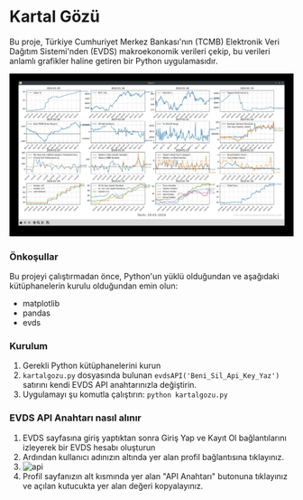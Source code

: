 # Kartal Gözü

Bu proje, Türkiye Cumhuriyet Merkez Bankası'nın (TCMB) Elektronik Veri Dağıtım Sistemi'nden (EVDS) makroekonomik verileri çekip, bu verileri anlamlı grafikler haline getiren bir Python uygulamasıdır.

![SS](https://github.com/hrn-erdgn/kartalgozu/blob/main/kartalgozu.jpg)
### Önkoşullar
Bu projeyi çalıştırmadan önce, Python'un yüklü olduğundan ve aşağıdaki kütüphanelerin kurulu olduğundan emin olun:
- matplotlib
- pandas
- evds
### Kurulum
1. Gerekli Python kütüphanelerini kurun
2. `kartalgozu.py` dosyasında bulunan `evdsAPI('Beni_Sil_Api_Key_Yaz')` satırını kendi EVDS API anahtarınızla değiştirin.
3. Uygulamayı şu komutla çalıştırın: `python kartalgozu.py`
### EVDS API Anahtarı nasıl alınır
1. EVDS sayfasına giriş yaptıktan sonra Giriş Yap ve Kayıt Ol bağlantılarını izleyerek bir EVDS hesabı oluşturun
2. Ardından kullanıcı adınızın altında yer alan profil bağlantısına tıklayınız.
3. ![api](https://github.com/fatihmete/evds/blob/master/01.png)
4. Profil sayfanızın alt kısmında yer alan "API Anahtarı" butonuna tıklayınız ve açılan kutucukta yer alan
değeri kopyalayınız.
